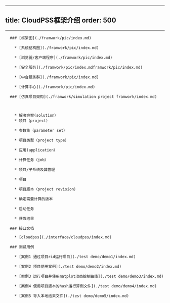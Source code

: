 
---
title: CloudPSS框架介绍
order: 500
---

---

      ### [框架图](./framwork/pic/index.md)

        * [系统结构图](./framwork/pic/index.md)

        * [浏览器/客户端程序](./framwork/pic/index.md)

        * [安全服务](./framwork/pic/index.mdframwork/pic/index.md)

        * [中台服务群](./framwork/pic/index.md)

        * [计算中心](./framwork/pic/index.md)

      ### [仿真项目架构](./framwork/simulation project framwork/index.md)

      

        * 解决方案(solution）
        * 项目（project）

        * 参数集（parameter set）

        * 项目类型（project type）

        * 应用(application）

        * 计算任务（job）

        * 项目/子系统及其管理

        * 项目

        * 项目版本（project revision）

        * 确定需要计算的版本

        * 启动任务
  
        * 获取结果

      ### 接口文档

        * [cloudpss](./interface/cloudpss/index.md)

      ### 测试用例

        * [案例1 通过项目rid运行项目](./test demo/demo1/index.md)

        * [案例2 项目使用案例](./test demo/demo2/index.md)

        * [案例3 运行项目并使用matplot动态绘制曲线](./test demo/demo3/index.md)

        * [案例4 使用项目版本的hash运行算例文件](./test demo/demo4/index.md)

        * [案例5 导入本地结果文件](./test demo/demo5/index.md)